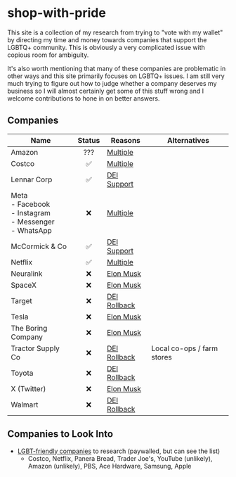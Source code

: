 # shop-with-pride
This site is a collection of my research from trying to "vote with my wallet" by directing my time and money towards companies that support the LGBTQ+ community. This is obviously a very complicated issue with copious room for ambiguity.

It's also worth mentioning that many of these companies are problematic in other ways and this site primarily focuses on LGBTQ+ issues. I am still very much trying to figure out how to judge whether a company deserves my business so I will almost certainly get some of this stuff wrong and I welcome contributions to hone in on better answers.
## Companies

| Name                                                               | Status | Reasons                                                                                                      | Alternatives               |
| ------------------------------------------------------------------ | :----: | ------------------------------------------------------------------------------------------------------------ | -------------------------- |
| Amazon                                                             |  ???   | [Multiple](./profiles/amazon.md)                                                                             |                            |
| Costco                                                             |   ✅    | [Multiple](./profiles/costco.md)                                                                             |                            |
| Lennar Corp                                                        |   ✅    | [DEI Support](https://news.bloomberglaw.com/esg/netflix-mccormick-uphold-dei-to-investors-after-trump-edict) |                            |
| Meta<br>- Facebook<br>- Instagram<br>- Messenger<br>- WhatsApp<br> |   ❌    | [Multiple](./profiles/meta.md)                                                                               |                            |
| McCormick & Co                                                     |   ✅    | [DEI Support](https://news.bloomberglaw.com/esg/netflix-mccormick-uphold-dei-to-investors-after-trump-edict) |                            |
| Netflix                                                            |   ✅    | [Multiple](./profiles/netflix.md)                                                                            |                            |
| Neuralink                                                          |   ❌    | [Elon Musk](./profiles/elon-musk.md)                                                                         |                            |
| SpaceX                                                             |   ❌    | [Elon Musk](./profiles/elon-musk.md)                                                                         |                            |
| Target                                                             |   ❌    | [DEI Rollback](./reasons/dei-rollbacks.md)                                                                   |                            |
| Tesla                                                              |   ❌    | [Elon Musk](./profiles/elon-musk.md)                                                                         |                            |
| The Boring Company                                                 |   ❌    | [Elon Musk](./profiles/elon-musk.md)                                                                         |                            |
| Tractor Supply Co                                                  |   ❌    | [DEI Rollback](./reasons/dei-rollbacks.md)                                                                   | Local co-ops / farm stores |
| Toyota                                                             |   ❌    | [DEI Rollback](./reasons/dei-rollbacks.md)                                                                   |                            |
| X (Twitter)                                                        |   ❌    | [Elon Musk](./profiles/elon-musk.md)                                                                         |                            |
| Walmart                                                            |   ❌    | [DEI Rollback](./reasons/dei-rollbacks.md)                                                                   |                            |



## Companies to Look Into
- [LGBT-friendly companies](https://www.prdaily.com/costco-named-most-lgbt-friendly-company/) to research (paywalled, but can see the list)
	- Costco, Netflix, Panera Bread, Trader Joe's, YouTube (unlikely), Amazon (unlikely), PBS, Ace Hardware, Samsung, Apple